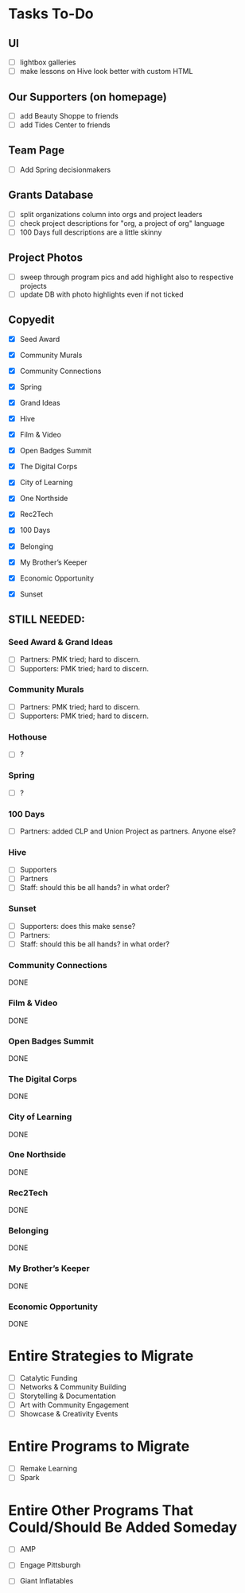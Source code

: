 Tasks To-Do
======

## UI
- [ ] lightbox galleries
- [ ] make lessons on Hive look better with custom HTML

## Our Supporters (on homepage)
- [ ] add Beauty Shoppe to friends
- [ ] add Tides Center to friends

## Team Page
- [ ] Add Spring decisionmakers

## Grants Database
- [ ] split organizations column into orgs and project leaders
- [ ] check project descriptions for "org, a project of org" language
- [ ] 100 Days full descriptions are a little skinny

## Project Photos
- [ ] sweep through program pics and add highlight also to respective projects
- [ ] update DB with photo highlights even if not ticked

## Copyedit
- [X] Seed Award
- [X] Community Murals
- [X] Community Connections
- [X] Spring
- [X] Grand Ideas
- [X] Hive
- [X] Film & Video
- [X] Open Badges Summit
- [X] The Digital Corps
- [X] City of Learning
- [X] One Northside
- [X] Rec2Tech
- [X] 100 Days
- [X] Belonging
- [X] My Brother’s Keeper
- [X] Economic Opportunity
- [X] Sunset


## STILL NEEDED:

### Seed Award & Grand Ideas
- [ ] Partners: PMK tried; hard to discern. 
- [ ] Supporters: PMK tried; hard to discern. 

### Community Murals
- [ ] Partners: PMK tried; hard to discern. 
- [ ] Supporters: PMK tried; hard to discern. 

### Hothouse
- [ ] ?

### Spring 
- [ ] ?

### 100 Days
- [ ] Partners: added CLP and Union Project as partners. Anyone else? 

### Hive
- [ ] Supporters
- [ ] Partners
- [ ] Staff: should this be all hands? in what order?

### Sunset
- [ ] Supporters: does this make sense? 
- [ ] Partners: 
- [ ] Staff: should this be all hands? in what order?

### Community Connections
DONE

### Film & Video
DONE

### Open Badges Summit
DONE

### The Digital Corps
DONE

### City of Learning
DONE

### One Northside
DONE

### Rec2Tech
DONE

### Belonging
DONE

### My Brother’s Keeper
DONE

### Economic Opportunity
DONE


# Entire Strategies to Migrate
- [ ] Catalytic Funding
- [ ] Networks & Community Building
- [ ] Storytelling & Documentation
- [ ] Art with Community Engagement
- [ ] Showcase & Creativity Events

# Entire Programs to Migrate
- [ ] Remake Learning
- [ ] Spark

# Entire Other Programs That Could/Should Be Added Someday
- [ ] AMP
- [ ] Engage Pittsburgh
- [ ] Giant Inflatables

